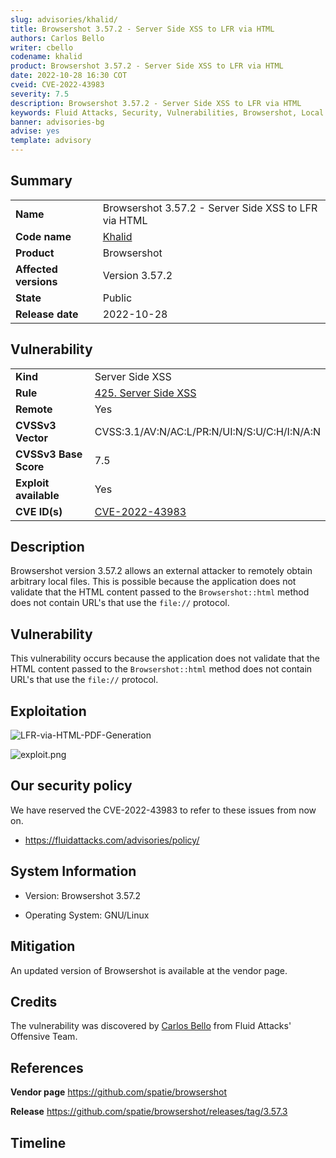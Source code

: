 ```yaml
---
slug: advisories/khalid/
title: Browsershot 3.57.2 - Server Side XSS to LFR via HTML
authors: Carlos Bello
writer: cbello
codename: khalid
product: Browsershot 3.57.2 - Server Side XSS to LFR via HTML
date: 2022-10-28 16:30 COT
cveid: CVE-2022-43983
severity: 7.5
description: Browsershot 3.57.2 - Server Side XSS to LFR via HTML
keywords: Fluid Attacks, Security, Vulnerabilities, Browsershot, Local File Read, XSS, LFR, PDF Generation
banner: advisories-bg
advise: yes
template: advisory
---
```


## Summary

|                       |                                                                                                                     |
| --------------------- | --------------------------------------------------------------------------------------------------------------------|
| **Name**              | Browsershot 3.57.2 - Server Side XSS to LFR via HTML                                                                |
| **Code name**         | [Khalid](https://en.wikipedia.org/wiki/Khalid_(singer))                                                             |
| **Product**           | Browsershot                                                                                                         |
| **Affected versions** | Version 3.57.2                                                                                                      |
| **State**             | Public                                                                                                              |
| **Release date**      | 2022-10-28                                                                                                          |

## Vulnerability

|                       |                                                                                                                             |
| --------------------- | ----------------------------------------------------------------------------------------------------------------------------|
| **Kind**              | Server Side XSS                                                                                                             |
| **Rule**              | [425. Server Side XSS](https://docs.fluidattacks.com/criteria/vulnerabilities/425)                                          |
| **Remote**            | Yes                                                                                                                         |
| **CVSSv3 Vector**     | CVSS:3.1/AV:N/AC:L/PR:N/UI:N/S:U/C:H/I:N/A:N                                                                                |
| **CVSSv3 Base Score** | 7.5                                                                                                                         |
| **Exploit available** | Yes                                                                                                                         |
| **CVE ID(s)**         | [CVE-2022-43983](https://cve.mitre.org/cgi-bin/cvename.cgi?name=CVE-2022-43983)                                             |

## Description

Browsershot version 3.57.2 allows an external attacker to remotely
obtain arbitrary local files. This is possible because the application
does not validate that the HTML content passed to the `Browsershot::html`
method does not contain URL's that use the `file://` protocol.

## Vulnerability

This vulnerability occurs because the application does not validate that
the HTML content passed to the `Browsershot::html` method does not contain
URL's that use the `file://` protocol.

## Exploitation

![LFR-via-HTML-PDF-Generation](https://user-images.githubusercontent.com/51862990/198731809-cbafe32d-f73e-485e-8b79-a67447156e63.gif)

![exploit.png](https://user-images.githubusercontent.com/51862990/198731504-364cc6fc-a59f-412a-aee6-1321ffb44ea6.png)

## Our security policy

We have reserved the CVE-2022-43983 to refer to these issues from now on.

* https://fluidattacks.com/advisories/policy/

## System Information

* Version: Browsershot 3.57.2

* Operating System: GNU/Linux

## Mitigation

An updated version of Browsershot is available at the vendor page.

## Credits

The vulnerability was discovered by [Carlos
Bello](https://www.linkedin.com/in/carlos-andres-bello) from Fluid Attacks'
Offensive Team.

## References

**Vendor page** <https://github.com/spatie/browsershot>

**Release** <https://github.com/spatie/browsershot/releases/tag/3.57.3>

## Timeline

<time-lapse
  discovered="2022-10-25"
  contacted="2022-10-25"
  replied="2022-10-25"
  confirmed="2022-10-25"
  patched="2022-10-25"
  disclosure="2022-10-28">
</time-lapse>
